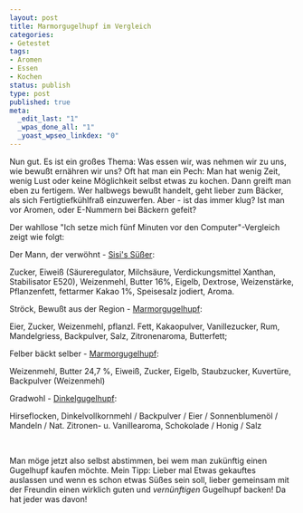 ```yaml
--- 
layout: post
title: Marmorgugelhupf im Vergleich
categories: 
- Getestet
tags: 
- Aromen
- Essen
- Kochen
status: publish
type: post
published: true
meta: 
  _edit_last: "1"
  _wpas_done_all: "1"
  _yoast_wpseo_linkdex: "0"
---
```

Nun gut. Es ist ein großes Thema: Was essen wir, was nehmen wir zu uns, wie bewußt ernähren wir uns? Oft hat man ein Pech: Man hat wenig Zeit, wenig Lust oder keine Möglichkeit selbst etwas zu kochen. Dann greift man eben zu fertigem. Wer halbwegs bewußt handelt, geht lieber zum Bäcker, als sich Fertigtiefkühlfraß einzuwerfen. Aber - ist das immer klug? Ist man vor Aromen, oder E-Nummern bei Bäckern gefeit? <!--more-->

Der wahllose "Ich setze mich fünf Minuten vor den Computer"-Vergleich zeigt wie folgt:

Der Mann, der verwöhnt - <a href="http://www.dermann.at/produkte/produktdetails/?tx_mannproducts_pi1%5Buid%5D=50&amp;tx_mannproducts_pi1%5BbackID%5D=24&amp;cHash=05802622aff337bebd4efd149a43e862">Sisi's Süßer</a>:

Zucker, Eiweiß (Säureregulator, Milchsäure, Verdickungsmittel Xanthan, Stabilisator E520), Weizenmehl, Butter 16%, Eigelb, Dextrose, Weizenstärke, Pflanzenfett, fettarmer Kakao 1%, Speisesalz jodiert, Aroma.

Ströck, Bewußt aus der Region - <a href="http://www.stroeck.at/produkte/detail/marmorgugelhupf?page=10&amp;filter=47">Marmorgugelhupf</a>:

Eier, Zucker, Weizenmehl, pflanzl. Fett, Kakaopulver, Vanillezucker, Rum, Mandelgriess, Backpulver, Salz, Zitronenaroma, Butterfett;

Felber bäckt selber - <a href="http://www.felberbrot.at/produkte_detail.php?page=29&amp;produktid=490">Marmorgugelhupf</a>:

Weizenmehl, Butter 24,7 %, Eiweiß, Zucker, Eigelb, Staubzucker, Kuvertüre, Backpulver (Weizenmehl)

Gradwohl - <a href="http://shop.gradwohl.info/product_info.php?products_id=111">Dinkelgugelhupf</a>:

Hirseflocken, Dinkelvollkornmehl / Backpulver / Eier / Sonnenblumenöl / Mandeln / Nat. Zitronen- u. Vanillearoma, Schokolade / Honig / Salz

&nbsp;

Man möge jetzt also selbst abstimmen, bei wem man zukünftig einen Gugelhupf kaufen möchte. Mein Tipp: Lieber mal Etwas gekauftes auslassen und wenn es schon etwas Süßes sein soll, lieber gemeinsam mit der Freundin einen wirklich guten und <em>vernünftigen</em> Gugelhupf backen! Da hat jeder was davon!
